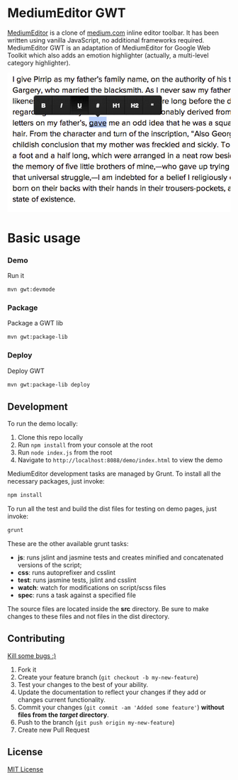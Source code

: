 # MediumEditor GWT

[MediumEditor](https://raw.github.com/yabwe/medium-editor) is a clone of [medium.com](https://medium.com) inline editor
toolbar. It has been written using vanilla JavaScript, no additional frameworks required. MediumEditor GWT is an 
adaptation of MediumEditor for Google Web Toolkit which also adds an emotion highlighter (actually, a multi-level
category highlighter).

[![screenshot](/docs/images/medium-editor.jpg)](/docs/images/medium-editor.jpg)

# Basic usage

### Demo

Run it

```bash
mvn gwt:devmode
```

### Package

Package a GWT lib

```bash
mvn gwt:package-lib
```

### Deploy

Deploy GWT

```bash
mvn gwt:package-lib deploy
```

## Development

To run the demo locally:

1. Clone this repo locally
2. Run `npm install` from your console at the root
3. Run `node index.js` from the root
4. Navigate to `http://localhost:8088/demo/index.html` to view the demo

MediumEditor development tasks are managed by Grunt. To install all the necessary packages, just invoke:

```bash
npm install
```

To run all the test and build the dist files for testing on demo pages, just invoke:
```bash
grunt
```

These are the other available grunt tasks:

* __js__: runs jslint and jasmine tests and creates minified and concatenated versions of the script;
* __css__: runs autoprefixer and csslint
* __test__: runs jasmine tests, jslint and csslint
* __watch__: watch for modifications on script/scss files
* __spec__: runs a task against a specified file

The source files are located inside the __src__ directory.  Be sure to make changes to these files and not files in the dist directory.

## Contributing

[Kill some bugs :)](https://github.com/josepaiva94/medium-editor-gwt/issues?q=is%3Aopen+is%3Aissue+label%3Abug)

1. Fork it
2. Create your feature branch (`git checkout -b my-new-feature`)
3. Test your changes to the best of your ability.
4. Update the documentation to reflect your changes if they add or changes current functionality.
5. Commit your changes (`git commit -am 'Added some feature'`) **without files from the _target_ directory**.
6. Push to the branch (`git push origin my-new-feature`)
7. Create new Pull Request

## License

[MIT License](LICENSE)
